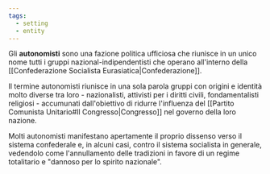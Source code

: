 ```yaml
---
tags:
  - setting
  - entity
---
```

Gli **autonomisti** sono una fazione politica ufficiosa che riunisce in un unico nome tutti i gruppi nazional-indipendentisti che operano all'interno della [[Confederazione Socialista Eurasiatica|Confederazione]].

Il termine autonomisti riunisce in una sola parola gruppi con origini e identità molto diverse tra loro - nazionalisti, attivisti per i diritti civili, fondamentalisti religiosi - accumunati dall'obiettivo di ridurre l'influenza del [[Partito Comunista Unitario#Il Congresso|Congresso]] nel governo della loro nazione.

Molti autonomisti manifestano apertamente il proprio dissenso verso il sistema confederale e, in alcuni casi, contro il sistema socialista in generale, vedendolo come l'annullamento delle tradizioni in favore di un regime totalitario e "dannoso per lo spirito nazionale".